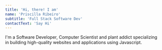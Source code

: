 ```yaml
---
title: 'Hi, there! I am'
name: 'Priscilla Ribeiro'
subtitle: 'Full Stack Software Dev'
contactText: 'Say Hi'
---
```


I'm a Software Developer, Computer Scientist and plant addict specializing in building high-quality websites and applications using Javascript.
